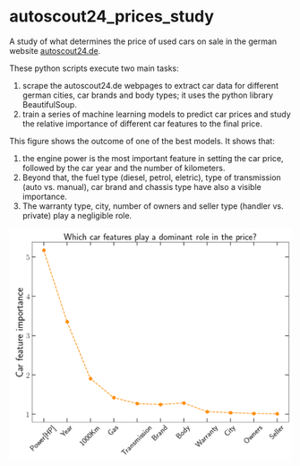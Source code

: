 # autoscout24_prices_study

A study of what determines the price of used cars on sale in the german website [autoscout24.de](https://www.autoscout24.de/).

These python scripts execute two main tasks: 
1. scrape the autoscout24.de webpages to extract car data for different german cities, car brands and body types; it uses the python library BeautifulSoup.
2. train a series of machine learning models to predict car prices and study the relative importance of different car features to the final price.

This figure shows the outcome of one of the best models. It shows that:

1. the engine power is the most important feature in setting the car price, followed by the car year and the number of kilometers. 
2. Beyond that, the fuel type (diesel, petrol, eletric), type of transmission (auto vs. manual), car brand and chassis type have also a visible importance.
3. The warranty type, city, number of owners and seller type (handler vs. private) play a negligible role.

<img src="fig_store/fig_feature_importances_by_randomization_model_4_random_forest.png" class="center" width="600" height=auto/>
